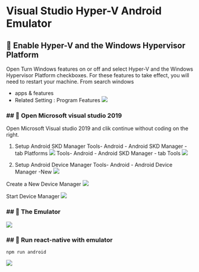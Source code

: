 # Visual Studio Hyper-V Android Emulator


## :memo: Enable Hyper-V and the Windows Hypervisor Platform
Open Turn Windows features on or off and select Hyper-V and the Windows Hypervisor Platform checkboxes. For these features to take effect, you will need to restart your machine.
From search windows
- apps & features
- Related Setting : Program Features
![](https://i.imgur.com/Ee5zUA9.png)



### ## :memo: Open Microsoft visual studio 2019 
Open Microsoft Visual studio 2019 and clik continue without coding on the right.

1. Setup Android SKD Manager
Tools- Android - Android SKD Manager - tab Platforms
![](https://i.imgur.com/X62Hl6r.png)
Tools- Android - Android SKD Manager - tab Tools
![](https://i.imgur.com/3bNxLrY.png)


2. Setup Android Device Manager
Tools- Android - Android Device Manager -New
![](https://i.imgur.com/WZmpwPH.png)

Create a New Device Manager
![](https://i.imgur.com/GETM6p0.png)

Start Device Manager
![](https://i.imgur.com/gkKeOns.png)


### ## :memo: The Emulator
![](https://i.imgur.com/UpKvU8e.png)

### ## :memo: Run react-native with emulator
```
npm run android
```
![](https://i.imgur.com/vMjA3ax.png)



